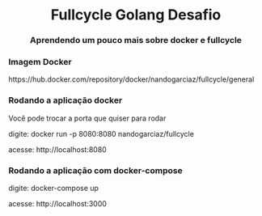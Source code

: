 <h1 align="center">Fullcycle Golang Desafio</h1>
<h3 align="center">Aprendendo um pouco mais sobre docker e fullcycle</h3>

<h3 align="left">Imagem Docker</h3>
<p align="left">https://hub.docker.com/repository/docker/nandogarciaz/fullcycle/general</p>

<h3 align="left">Rodando a aplicação docker</h3>
<p align="left">Você pode trocar a porta que quiser para rodar</p>
<p align="left">digite: docker run -p 8080:8080 nandogarciaz/fullcycle </p>
<p align="left">acesse: http://localhost:8080</p>

<h3 align="left">Rodando a aplicação com docker-compose</h3>
<p align="left">digite: docker-compose up</p>
<p align="left">acesse: http://localhost:3000</p>
